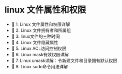 # linux 文件属性和权限

* 📄 1. Linux 文件属性和权限详解
* 📄 2. Linux 文件拥有者和所属组
* 📄 3. linux文件的三种时间
* 📄 4. Linux 文件隐藏属性
* 📄 5. Linux ACL访问控制权限
* 📄 6. Linux mask有效权限详解
* 📄 7. Linux umask详解：令新建文件和目录拥有默认权限
* 📄 8. Linux sudo命令用法详解

　　‍
